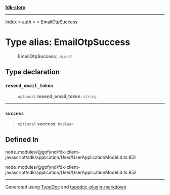 [**fdk-store**](../../../README.md)
***

[Index](../../../API.md) > [auth](../../README.md) > [<internal>](../README.md) > EmailOtpSuccess

# Type alias: EmailOtpSuccess

> **EmailOtpSuccess**: `object`

## Type declaration

### `resend_email_token`

> `optional` **resend\_email\_token**: `string`

***

### `success`

> `optional` **success**: `boolean`

## Defined In

node\_modules/@gofynd/fdk-client-javascript/sdk/application/User/UserApplicationModel.d.ts:851

node\_modules/@gofynd/fdk-client-javascript/sdk/application/User/UserApplicationModel.d.ts:852

***
Generated using [TypeDoc](https://typedoc.org/) and [typedoc-plugin-markdown](https://www.npmjs.com/package/typedoc-plugin-markdown)
